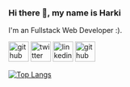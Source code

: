 ### Hi there 👋, my name is Harki
I'm an Fullstack Web Developer :).


[<img src='https://cdn.jsdelivr.net/npm/simple-icons@3.0.1/icons/github.svg' alt='github' height='40'>](https://github.com/harkiramadhan)  [<img src='https://cdn.jsdelivr.net/npm/simple-icons@3.0.1/icons/twitter.svg' alt='twitter' height='40'>](https://twitter.com/harkiramadhan) [<img src='https://cdn.jsdelivr.net/npm/simple-icons@3.0.1/icons/linkedin.svg' alt='linkedin' height='40'>](https://www.linkedin.com/in/harkiramadhan/) [<img src='https://cdn.jsdelivr.net/npm/simple-icons@3.0.1/icons/instagram.svg' alt='github' height='40'>](https://www.instagram.com/harkiramadhan/)


[![Top Langs](https://github-readme-stats.vercel.app/api/top-langs/?username=harkiramadhan)](https://github.com/anuraghazra/github-readme-stats)

